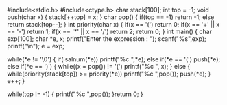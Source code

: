 #include<stdio.h>
#include<ctype.h>
char stack[100];
int top = -1;
void push(char x)
{
 stack[++top] = x;
}
char pop()
{
 if(top == -1)
 return -1;
 else
 return stack[top--];
}
int priority(char x)
{
 if(x == '(')
 return 0;
 if(x == '+' || x == '-')
 return 1;
 if(x == '*' || x == '/')
 return 2;
 return 0;
}
int main()
{
 char exp[100];
 char *e, x;
 printf("Enter the expression : ");
 scanf("%s",exp);
 printf("\n");
 e = exp;

 while(*e != '\0')
 {
 if(isalnum(*e))
 printf("%c ",*e);
 else if(*e == '(')
 push(*e);
 else if(*e == ')')
 {
 while((x = pop()) != '(')
 printf("%c ", x);
 }
 else
 {
 while(priority(stack[top]) >= priority(*e))
 printf("%c ",pop());
 push(*e);
 }
 e++;
 }

 while(top != -1)
 {
 printf("%c ",pop());
 }return 0;
}

